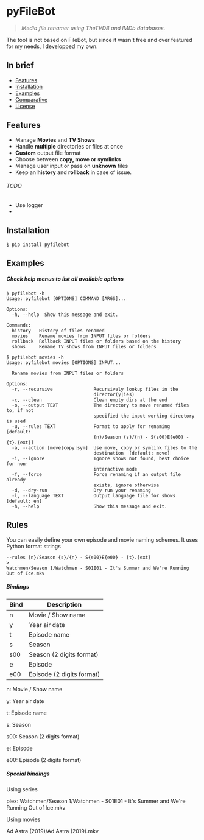 # pyFileBot

> *Media file renamer using TheTVDB and IMDb databases.*


The tool is not based on  FileBot, but since it wasn't free and over featured for my needs, I developped my own. 


## In brief

- [Features](#features)
- [Installation](#installation)
- [Examples](#examples)
- [Comparative](#comparative)
- [License](#license)



## Features

- Manage **Movies** and **TV Shows**
- Handle **multiple** directories or files at once
- **Custom** output file format
- Choose between **copy, move or symlinks**
- Manage user input or pass on **unknown** files
- Keep an **history** and **rollback** in case of issue.

###### TODO

- Use logger
- 


## Installation

```text
$ pip install pyfilebot
```

## Examples

##### Check help menus to list all available options


```text
$ pyfilebot -h
Usage: pyfilebot [OPTIONS] COMMAND [ARGS]...

Options:
  -h, --help  Show this message and exit.

Commands:
  history   History of files renamed
  movies    Rename movies from INPUT files or folders
  rollback  Rollback INPUT files or folders based on the history
  shows     Rename TV shows from INPUT files or folders
```

```text
$ pyfilebot movies -h
Usage: pyfilebot movies [OPTIONS] INPUT...

  Rename movies from INPUT files or folders

Options:
  -r, --recursive               Recursively lookup files in the
                                director(y|ies)
  -c, --clean                   Clean empty dirs at the end
  -o, --output TEXT             The directory to move renamed files to, if not
                                specified the input working directory is used
  -u, --rules TEXT              Format to apply for renaming  [default:
                                {n}/Season {s}/{n} - S{s00}E{e00} - {t}.{ext}]
  -a, --action [move|copy|sym]  Use move, copy or symlink files to the
                                destination  [default: move]
  -i, --ignore                  Ignore shows not found, best choice for non-
                                interactive mode
  -f, --force                   Force renaming if an output file already
                                exists, ignore otherwise
  -d, --dry-run                 Dry run your renaming
  -l, --language TEXT           Output language file for shows  [default: en]
  -h, --help                    Show this message and exit.
```

## Rules

You can easily define your own episode and movie naming schemes. It uses Python format strings
```text
--rules {n}/Season {s}/{n} - S{s00}E{e00} - {t}.{ext}
>
Watchmen/Season 1/Watchmen - S01E01 - It's Summer and We're Running Out of Ice.mkv
```
##### Bindings


| Bind  | Description  |
|---|------------------|
| n | Movie / Show name |   
| y | Year air date |   
| t | Episode name |   
| s | Season  |   
| s00 | Season (2 digits format)  |   
| e | Episode  |   
| e00 | Episode (2 digits format)  |   
   
n: Movie / Show name

y: Year air date

t: Episode name

s: Season

s00: Season (2 digits format)

e: Episode 

e00: Episode (2 digits format)

##### Special bindings

Using series

plex: Watchmen/Season 1/Watchmen - S01E01 - It's Summer and We're Running Out of Ice.mkv

Using movies

Ad Astra (2019)/Ad Astra (2019).mkv

